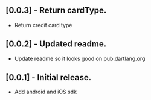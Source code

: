 ## [0.0.3] - Return cardType.

* Return credit card type

## [0.0.2] - Updated readme.

* Update readme so it looks good on pub.dartlang.org

## [0.0.1] - Initial release.

* Add android and iOS sdk
